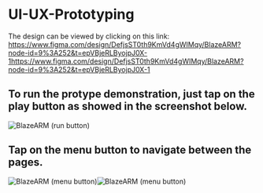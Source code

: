 # UI-UX-Prototyping

The design can be viewed by clicking on this link: 
https://www.figma.com/design/DefjsST0th9KmVd4gWIMqy/BlazeARM?node-id=9%3A252&t=epVBjeRLByojpJ0X-1https://www.figma.com/design/DefjsST0th9KmVd4gWIMqy/BlazeARM?node-id=9%3A252&t=epVBjeRLByojpJ0X-1

## To run the protype demonstration, just tap on the play button as showed in the screenshot below.
![BlazeARM (run button)](https://github.com/SnaiKun/UI-UX-Prototyping/assets/117583475/c4fb1027-d79a-4976-abd7-33153da7606a)

## Tap on the menu button to navigate between the pages.
![BlazeARM (menu button)](https://github.com/SnaiKun/UI-UX-Prototyping/assets/117583475/c7a1dbbf-7dd8-411e-ba45-afcfab451deb)![BlazeARM (menu button)](https://github.com/SnaiKun/UI-UX-Prototyping/assets/117583475/c7a1dbbf-7dd8-411e-ba45-afcfab451deb)
